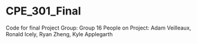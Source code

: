 # CPE_301_Final
Code for final Project
Group: Group 16
People on Project: Adam Veilleaux, Ronald Icely, Ryan Zheng, Kyle Applegarth
